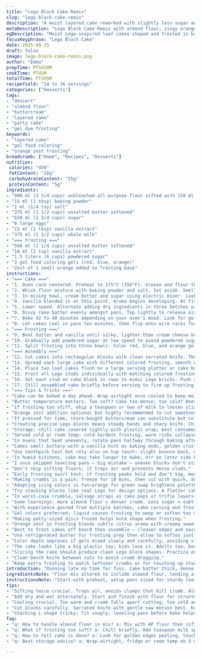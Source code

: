 ```yaml
---
title: "Lego Block Cake Remix"
slug: "lego-block-cake-remix"
description: "A moist layered cake reworked with slightly less sugar and a mix of all-purpose and almond flour substitution for texture. Layered in three loaf pans then sculpted into Lego block shapes. Buttercream colored vibrantly using gel dyes—three contrasting hues. Changes include green swapped for orange dye, adding orange zest to frosting for brightness. Baking times tweaked; watch for golden edges and scent of butter caramelizing. Cooling and carving need patience. Frosting smoothed but sturdy to hold shapes. The visual impact like plastic bricks, fun for kids and adults alike. Recipes like this demand attention to tactile cues, aroma, and a steady hand sanding cake edges to prevent crumble. Backups: freeze well or use store-bought frosting if running late. Nut substitution safe here. Portions serve 14 to 16 if cut right."
metaDescription: "Lego Block Cake Remix with almond flour, zingy orange zest frosting, vivid gel colors; moist, layered, carved for fun, sturdy yet soft crumb, great for parties."
ogDescription: "Moist Lego-inspired loaf cakes shaped and frosted in bright gels with orange zest. Dense crumb from almond flour, careful cutting and chilling key. Kids love it."
focusKeyphrase: "Lego Block Cake"
date: 2025-09-25
draft: false
image: lego-block-cake-remix.png
author: "Emma"
prepTime: PT1H20M
cookTime: PT45M
totalTime: PT2H5M
recipeYield: "14 to 16 servings"
categories: ["Desserts"]
tags:
- "dessert"
- "almond flour"
- "buttercream"
- "layered cake"
- "party cake"
- "gel dye frosting"
keywords:
- "layered cake"
- "gel food coloring"
- "orange zest frosting"
breadcrumb: ["Home", "Recipes", "Desserts"]
nutrition: 
 calories: "450"
 fatContent: "28g"
 carbohydrateContent: "55g"
 proteinContent: "5g"
ingredients:
- "900 ml (3 3/4 cups) unbleached all-purpose flour sifted with 150 ml (2/3 cup) almond flour"
- "15 ml (1 tbsp) baking powder"
- "1 ml (1/4 tsp) salt"
- "375 ml (1 1/2 cups) unsalted butter softened"
- "650 ml (2 3/4 cups) sugar"
- "6 large eggs"
- "15 ml (1 tbsp) vanilla extract"
- "375 ml (1 1/2 cups) whole milk"
- "=== Frosting ==="
- "560 ml (2 1/4 cups) unsalted butter softened"
- "10 ml (2 tsp) vanilla extract"
- "1.5 liters (6 cups) powdered sugar"
- "3 gel food coloring gels (red, blue, orange)"
- "Zest of 1 small orange added to frosting base"
instructions:
- "=== Cake ==="
- "1. Oven rack centered. Preheat to 175°C (350°F). Grease and flour three loaf pans 23 x 13 cm (9 x 5 inches). Get ready to sifting — twice. Combining almond flour with AP flour adds a touch of moistness and a bit of bite. Don't skip sifting; lumps are your enemy here."
- "2. Whisk flour mixture with baking powder and salt. Set aside. Smell the baking powder; fresh is crucial for rise."
- "3. In mixing bowl, cream butter and sugar using electric mixer. Look for pale, fluffy, airy texture—takes about 4 minutes. Don't rush. Egg addition is key: add them one by one, fully incorporated before next. Makes emulsion stable, air trapped, cake lighter."
- "4. Vanilla blended in at this point. Aroma begins developing. At first, smell raw, but soon sweeten oven air."
- "5. Lower speed. Alternate adding dry ingredients in three batches with milk in two batches. Start and end dry. Mixing too long toughens crumb, so stop right when mixed, no flour streaks."
- "6. Divvy cake batter evenly amongst pans. Tap lightly to release air bubbles. Smooth tops with spatula but don't overwork."
- "7. Bake 42 to 48 minutes depending on your oven’s mood. Look for golden edges pulling away from pan, top dry and springy to touch. Insert a toothpick for clean exit, but don't overpoke - collapses structure."
- "8. Let cakes cool in pans ten minutes, then flip onto wire racks for full cooling. Cake warmth signals texture readiness. Carving warm will crumble; too cold is stubborn."
- "=== Frosting ==="
- "9. Beat butter and vanilla until silky, lighter than cream cheese but holds shape. Toss in orange zest—fresh punch balances sweetness and adds subtle citrus tang."
- "10. Gradually add powdered sugar at low speed to avoid powdered sugar storm. Beat until smooth but firm enough to pipe or spread. Texture matters here; too soft? Refrigerate 15 minutes."
- "11. Split frosting into three bowls. Color red, blue, and orange gels. Use gel for vibrancy—liquid risks runny mess and color bleed."
- "=== Assembly ==="
- "12. Cut cakes into rectangular blocks with clean serrated knife. Then from thicker side (about 1.4 cm or ½ inch), cut 16 small discs 2.5 cm (1 inch) diameter with round cutter. These are Lego studs."
- "13. Spread each large cake with different colored frosting, smooth with offset spatula. Patience here is king. Rough or crumbly edges? Freeze cakes for 10 minutes before cutting again to sharpen shapes."
- "14. Place two loaf cakes flush on a large serving platter or cake board, forming an ‘L’ shape. Stack third cake over the joint, bridging gap."
- "15. Frost all Lego studs individually with matching colored frosting. Use a small offset or spatula to pipe frosting thickly, allowing some texture underneath to show like plastic buttons."
- "16. Set each stud on cake block in rows to mimic Lego bricks. Push slightly so frosting sticks but no squish. Accuracy in spacing = visual win."
- "17. Chill assembled cake briefly before serving to firm up frosting and reduce sliding risk."
- "=== Tips & Tricks ==="
- "Cake can be baked a day ahead. Wrap airtight once cooled to keep moist. If almond flour not available, swap for all-purpose but expect slightly less velvet crumb."
- "Butter temperature matters. Too soft? Cake too dense; too cold? Doesn't cream properly. Room temp butter, poke with finger, dent but not greasy slick is goal."
- "If frosting too stiff, whip a teaspoon or two of milk to loosen slightly. Too thin? Add more powdered sugar."
- "Orange zest addition optional but highly recommended to cut sweetness monotony. Alternatively, a splash of lemon juice in frosting helps if too sweet."
- "If pressed for time, store-bought buttercream can substitute but color vibrancy may change."
- "Creating precise Lego blocks means steady hands and sharp knife. Chill cake before cutting helps avoid crumble. Warm hands? Use gloves to reduce stickiness."
- "Storage: chill cake covered tightly with plastic wrap; best consumed within 3 days. To refresh, bring to room temp before slicing."
- "Served cold or room temp; cold hardens frosting, warm risks collapse."
- "In ovens that heat unevenly, rotate pans halfway through baking after checking doneness clues."
- "Cakes smell buttery with a vanilla hint as baking ends, golden crust carries hint of caramel notes."
- "Use toothpick test but rely also on top touch: slight bounce back, no indentation left."
- "In humid kitchens, cake may take longer to bake; err on later side but watch closely."
- "I once skipped leveling pans — big mistake — uneven blocks don't stack well and frosting runs, so level tops gently with serrated knife."
- "Don’t skip sifting flours; it traps air and prevents dense clods."
- "Early frosting swirl test: if frosting peaks hold and don’t sag, move forward; if not firm, chill briefly."
- "Making crumbs is a pain; freeze for 10 mins, then cut with quick, decisive strokes. Slow sawing = ragged edges."
- "Adapting icing colors is fun—orange for green swap brightens palette, unexpected but works!"
- "Try stacking blocks like real Lego for design options. A flatter cake surface means more precise stud placement."
- "In worst-case crumble, salvage scraps as cake pops or trifle layers—never waste."
- "Some learnings: more almond flour = denser crumb. Less sugar = subtle tart contrast from zest enhances complexity."
- "With experience gained from multiple batches, cake carving and frosting smoothing became faster. Patience pays. Visual appeal matters."
- "Gel colors preferred; liquid causes frosting to weep or soften too much."
- "Making patty-sized discs frozen helps hold shape when frosting."
- "Orange zest in frosting blends subtle citrus aroma with creamy sweetness. Highly recommend this tweak."
- "Best to frost cakes off board then assemble — cleaner edges and easy handling."
- "Use refrigerated butter for frosting prep then allow to soften just enough before beating."
- "Color depth improves if gels mixed slowly and carefully, avoiding streaks."
- "The cake looks like a big plastic toy; kids love it. Adults too, because the buttery crumb doesn’t feel cloying."
- "Slicing the cake should produce clean Lego block shapes. Practice on scraps first before main cut."
- "Clean bench knife between cuts to avoid crumb dragging."
- "Keep extra frosting to patch leftover crumbs or for touching up studs during serving."
introduction: "Running late no time for fuss. Cake batter thick, dense yet airy once made right. Butter cream fluffy, sweet, hits orange zest nicely. Color plays heavy role here; gels give punch where liquid juices muddy. Lego cake means more than flavor; she’s about shapes, balance, blocking frosting without mishap. Learned from past botches: chilled cake slices neater, frosting must stiffen before assembly, otherwise disaster. Carving takes focus—razor blade edges, smooth cuts. Trust eye and hand more than clock. Watch crust golden, smell change from flour to caramel bloom. Frosting thick enough to hold but light enough to enjoy. Slicing challenge but fun, kids grin. Experience shows this is a test in patience and tactile cues more than strict recipes."
ingredientsNote: "Flour mix altered to include almond flour, lending a denser crumb and subtle nuttiness without actual nuts—safe option for allergy. Sugar cut by 10% from usual; cake remains sweet but less cloying. Butter softened properly key to emulsify sugars and aerate batter; too soft or melted ruins texture. Vanilla remains classic. Whole milk balances moisture and crumb softness. Frosting whipped from cold butter but softened just enough to hold shape yet remain pipe-friendly. Orange zest swapped in for green gel; citrus oils cut sweetness, add subtle fragrance. Use gel colors intensely for deep hues without watering down. Powdered sugar sifted carefully to avoid lumps that ruin frosting consistency. Alkaline baking powder fresh always recommended for reliable rise."
instructionsNote: "Start with preheat, setup pans sized for sturdy loaf shapes; easier to carve later. Double sift dry ingredients together to prevent lumps and unwanted clumps. Cream butter and sugar long enough for light texture; this sets stage—rushed creaming equals dense cake. Eggs added one at a time means less risk of curdling, more air. Alternate wet/dry ingredients gently to avoid overworking gluten. Baking time not rigid—monitor with smell, color, toothpick test, and surface touch. Cool fully before attempt to cut: warm crumb shatters; frozen blocks hard to cut but hold shape better. Frosting prep demands patience; add powdered sugar slowly or risk dusty clouds. Split frosting into three portions and color separately; gel color needs slow paste-in motion to blend evenly without overbeating frosting structure out. Assembly in steps—frost cakes first, then place stud discs after frosting individual studs, pressing gently but firmly. Chill after, slices cleanest. Knife technique vital for neat Lego block edges; serrated with delicate sawing motion best. Keep tools clean between cuts to avoid crumbs. Practice smooth, full frosting layer without overdoing or undercoating. The key: patience plus attention to texture and smell cues beats pure timing."
tips:
- "Sifting twice crucial. Traps air, avoids clumps that kill crumb. Almond flour messier, mix evenly before sifting. Skip this or lumps stay; ending dense cake. Cake batter thick but aerated. Creaming butter and sugar long enough for fluffy base; rushed means dense rock. Eggs in slowly, one by one. Faster ruins mix, no rise."
- "Add dry and wet alternately. Start and finish with flour for structure. Mix light, no visible flour streaks but avoid over blend or tough crumb. Batter texture signals ready. Multiply batches, keep temp consistent for even bake. Baking time varies; look for golden edges pulling back, springy top with a faint buttery scent, not burnt. Toothpick test works but handle gently to not collapse cake."
- "Cooling crucial. Too warm and crumb falls apart cutting; too cold and carving harder. Ideal cool but not fridge-cold unless brief freeze for sharper edges for carving. Chill frosting if too soft—breaks when piping otherwise. Gel dyes best for vibrant hues without runny mess. Mix slowly, avoid foaming frosting. Don’t add liquid color, ruins texture."
- "Cut blocks carefully. Serrated knife with gentle saw motion best. Keep blade clean, wipe crumbs often to avoid drag. Freeze crumbly cake for 10 mins before rescoring rough edges. Stud discs cut from thicker side, freeze to hold round shape under frosting patty size. Spread frosting thick on blocks but under studs keep some texture visible; mimics plastic bricks."
- "Stacking L shape tricky; fit snugly, leveling pans before bake helps. Frost studs individually to avoid smush. Chill all assembled cake before slicing to firm frosting; stops sliding and squishing. Keep extra frosting to patch crumbs or touch up studs when serving. If pressed for time, store-bought frosting ok but fades color vibrancy, changes frosting behavior. Butter temperature key; too soft or cold wrecks emulsification."
faq:
- "q: How to handle almond flour in mix? a: Mix with AP flour then sift twice. Almond clumps easy. Skip sifting lumps dense. Adds moistness but crumb heavier. Works nut-safe."
- "q: What if frosting too soft? a: Chill briefly. Add teaspoon milk sparingly if really stiff. Gel colors avoid run with water color. Soft frosting won’t pipe well, falls off studs."
- "q: How to tell cake is done? a: Look for golden edges peeling, touch top - springy with slight bounce. Toothpick clean but don’t poke too much to avoid collapse. Smell changes from flour to caramel butter signal bake end."
- "q: Best storage advice? a: Wrap airtight, fridge or room temp ok 3 days max. Chill or room temp suits frosting texture. To refresh, bring to room temp before slicing. Freeze scraps or freeze cake for pops later."

---
```

